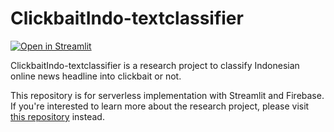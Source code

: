 # ClickbaitIndo-textclassifier

[![Open in Streamlit](https://static.streamlit.io/badges/streamlit_badge_black_white.svg)](https://share.streamlit.io/wildangunawan/clickbaitindo-textclassifier/streamlit/app.py)

ClickbaitIndo-textclassifier is a research project to classify Indonesian online news headline into clickbait or not. 

This repository is for serverless implementation with Streamlit and Firebase. If you're interested to learn more about the research project, please visit [this repository](https://github.com/ruzcmc/ClickbaitIndo-textclassifier) instead.